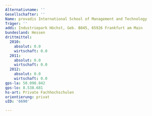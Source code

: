 ```yaml
---
Alternativname: ''
Gesellschafter: ''
Name: provadis International School of Management and Technology
Träger: ''
addi: Industriepark Höchst, Geb. B845, 65926 Frankfurt am Main
bundesland: Hessen
drittmittel:
  2010:
    absolut: 0.0
    wirtschaft: 0.0
  2011:
    absolut: 0.0
    wirtschaft: 0.0
  2012:
    absolut: 0.0
    wirtschaft: 0.0
gps-la: 50.098.842
gps-lo: 8.538.681
hs-art: Private Fachhochschulen
orientierung: privat
uID: '6690'

---
```



